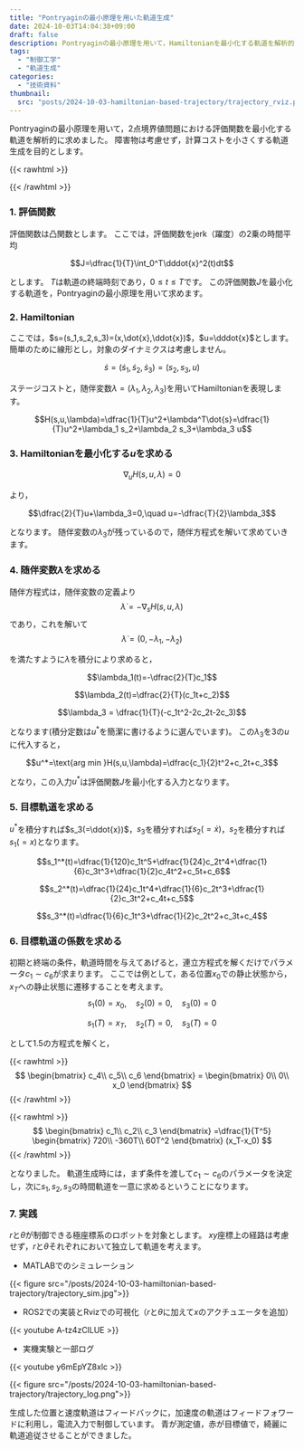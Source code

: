 ```yaml
---
title: "Pontryaginの最小原理を用いた軌道生成"
date: 2024-10-03T14:04:38+09:00
draft: false
description: Pontryaginの最小原理を用いて，Hamiltonianを最小化する軌道を解析的に求めました。
tags:
  - "制御工学"
  - "軌道生成"
categories:
  - "技術資料"
thumbnail:
  src: "posts/2024-10-03-hamiltonian-based-trajectory/trajectory_rviz.png"
---
```


Pontryaginの最小原理を用いて，2点境界値問題における評価関数を最小化する軌道を解析的に求めました。
障害物は考慮せず，計算コストを小さくする軌道生成を目的とします。

<!--more-->

<!-- [Computationally Efficient Trajectory Generation for
Fully Actuated Multirotor Vehicles](https://ieeexplore.ieee.org/document/8336503)を参考にしています。 -->

{{< rawhtml >}}
<script src="https://cdnjs.cloudflare.com/ajax/libs/mathjax/2.7.4/MathJax.js?config=TeX-AMS-MML_HTMLorMML"></script>
<script type="text/x-mathjax-config">
    MathJax.Hub.Config({tex2jax: {inlineMath: [['$','$'], ['\\(','\\)']]}});
</script>
{{< /rawhtml >}}

### 1. 評価関数 
評価関数は凸関数とします。
ここでは，評価関数をjerk（躍度）の2乗の時間平均

$$J=\dfrac{1}{T}\int_0^T\dddot{x}^2(t)dt$$

とします。
$T$は軌道の終端時刻であり，$0\leq t \leq T$です。 
この評価関数$J$を最小化する軌道を，Pontryaginの最小原理を用いて求めます。

### 2. Hamiltonian
ここでは，$s=(s_1,s_2,s_3)=(x,\dot{x},\ddot{x})$，$u=\dddot{x}$とします。
簡単のために線形とし，対象のダイナミクスは考慮しません。

$$\dot{s}=(\dot{s}_1,\dot{s}_2,\dot{s}_3)=(s_2,s_3,u)$$

ステージコストと，随伴変数$\lambda=(\lambda_1,\lambda_2,\lambda_3)$を用いてHamiltonianを表現します。

$$H(s,u,\lambda)=\dfrac{1}{T}u^2+\lambda^T\dot{s}=\dfrac{1}{T}u^2+\lambda_1 s_2+\lambda_2 s_3+\lambda_3 u$$

### 3. Hamiltonianを最小化する$u$を求める

$$\nabla_uH(s,u,\lambda)=0$$

より，

$$\dfrac{2}{T}u+\lambda_3=0,\quad u=-\dfrac{T}{2}\lambda_3$$

となります。
随伴変数の$\lambda_3$が残っているので，随伴方程式を解いて求めていきます。

### 4. 随伴変数$\lambda$を求める
随伴方程式は，随伴変数の定義より
$$\dot{\lambda}=-\nabla_sH(s,u,\lambda)$$
であり，これを解いて
$$\dot{\lambda}=(0,-\lambda_1,-\lambda_2)$$

を満たすように$\lambda$を積分により求めると，

$$\lambda_1(t)=-\dfrac{2}{T}c_1$$

$$\lambda_2(t)=\dfrac{2}{T}(c_1t+c_2)$$

$$\lambda_3 = \dfrac{1}{T}(-c_1t^2-2c_2t-2c_3)$$

となります(積分定数は$u^*$を簡潔に書けるように選んでいます)。
この$\lambda_3$を3の$u$に代入すると，

$$u^*=\text{arg min }H(s,u,\lambda)=\dfrac{c_1}{2}t^2+c_2t+c_3$$

となり，この入力$u^*$は評価関数$J$を最小化する入力となります。

### 5. 目標軌道を求める
$u^*$を積分すれば$s_3(=\ddot{x})$，$s_3$を積分すれば$s_2(=\dot{x})$，$s_2$を積分すれば$s_1(=x)$となります。

$$s_1^*(t)=\dfrac{1}{120}c_1t^5+\dfrac{1}{24}c_2t^4+\dfrac{1}{6}c_3t^3+\dfrac{1}{2}c_4t^2+c_5t+c_6$$

$$s_2^*(t)=\dfrac{1}{24}c_1t^4+\dfrac{1}{6}c_2t^3+\dfrac{1}{2}c_3t^2+c_4t+c_5$$

$$s_3^*(t)=\dfrac{1}{6}c_1t^3+\dfrac{1}{2}c_2t^2+c_3t+c_4$$

### 6. 目標軌道の係数を求める
初期と終端の条件，軌道時間を与えてあげると，連立方程式を解くだけでパラメータ$c_1\sim c_6$が求まります。
ここでは例として，ある位置$x_0$での静止状態から，$x_T$への静止状態に遷移することを考えます。
$$s_1(0)=x_0,\quad s_2(0)=0,\quad s_3(0)=0$$

$$s_1(T)=x_T,\quad s_2(T)=0,\quad s_3(T)=0$$

として1.5の方程式を解くと，

{{< rawhtml >}}
$$
\begin{bmatrix} 
c_4\\ 
c_5\\
c_6
\end{bmatrix} =
\begin{bmatrix} 
0\\ 
0\\
x_0
\end{bmatrix}
$$
{{< /rawhtml >}}

{{< rawhtml >}}
$$
\begin{bmatrix} 
c_1\\ 
c_2\\
c_3
\end{bmatrix} =\dfrac{1}{T^5}
\begin{bmatrix} 
720\\ 
-360T\\
60T^2
\end{bmatrix}
(x_T-x_0)
$$
{{< /rawhtml >}}

となりました。
軌道生成時には，まず条件を渡して$c_1\sim c_6$のパラメータを決定し，次に$s_1,s_2,s_3$の時間軌道を一意に求めるということになります。

### 7. 実践
$r$と$\theta$が制御できる極座標系のロボットを対象とします。
$xy$座標上の経路は考慮せず，$r$と$\theta$それぞれにおいて独立して軌道を考えます。

- MATLABでのシミュレーション

{{< figure src="/posts/2024-10-03-hamiltonian-based-trajectory/trajectory_sim.jpg">}}

- ROS2での実装とRvizでの可視化（$r$と$\theta$に加えて$x$のアクチュエータを追加）

{{< youtube A-tz4zClLUE >}}

- 実機実験と一部ログ

{{< youtube y6mEpYZ8xlc  >}} 

{{< figure src="/posts/2024-10-03-hamiltonian-based-trajectory/trajectory_log.png">}}

生成した位置と速度軌道はフィードバックに，加速度の軌道はフィードフォワードに利用し，電流入力で制御しています。
青が測定値，赤が目標値で，綺麗に軌道追従させることができました。